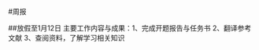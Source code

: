 #周报  

##放假至1月12日
  主要工作内容与成果：1、完成开题报告与任务书
                    2、翻译参考文献
                    3、查阅资料，了解学习相关知识
  
